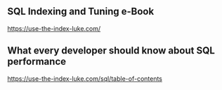 ## SQL Indexing and Tuning e-Book
https://use-the-index-luke.com/
## What every developer should know about SQL performance
https://use-the-index-luke.com/sql/table-of-contents
